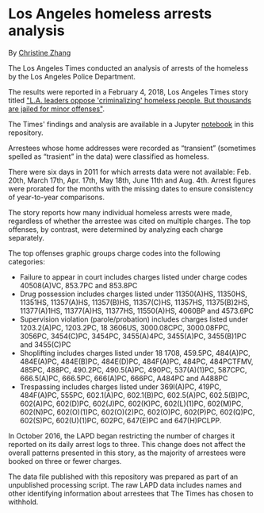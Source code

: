 # Los Angeles homeless arrests analysis

By [Christine Zhang](mailto:ychristinezhang@gmail.com)

The Los Angeles Times conducted an analysis of arrests of the homeless by the Los Angeles Police Department.

The results were reported in a February 4, 2018, Los Angeles Times story titled ["L.A. leaders oppose 'criminalizing' homeless people. But thousands are jailed for minor offenses"](http://www.latimes.com/local/politics/la-me-homeless-arrests-20180203-story.html).

The Times' findings and analysis are available in a Jupyter [notebook](https://github.com/datadesk/homeless-arrests/blob/master/L.A.%20homeless%20arrests%20analysis.ipynb) in this repository.

Arrestees whose home addresses were recorded as “transient” (sometimes spelled as “trasient” in the data) were classified as homeless.
 
There were six days in 2011 for which arrests data were not available: Feb. 20th, March 17th, Apr. 17th, May 18th, June 11th and Aug. 4th. Arrest figures were prorated for the months with the missing dates to ensure consistency of year-to-year comparisons.

The story reports how many individual homeless arrests were made, regardless of whether the arrestee was cited on multiple charges. The top offenses, by contrast, were determined by analyzing each charge separately. 

The top offenses graphic groups charge codes into the following categories:

* Failure to appear in court includes charges listed under charge codes 40508(A)VC, 853.7PC and 853.8PC
* Drug possession includes charges listed under 11350(A)HS, 11350HS, 11351HS, 11357(A)HS, 11357(B)HS, 11357(C)HS, 11357HS, 11375(B)2HS, 11377(A)1HS, 11377(A)HS, 11377HS, 11550(A)HS, 4060BP and 4573.6PC
* Supervision violation (parole/probation) includes charges listed under 1203.2(A)PC, 1203.2PC, 18 3606US, 3000.08CPC, 3000.08FPC, 3056PC, 3454(C)PC, 3454PC, 3455(A)4PC, 3455(A)PC, 3455(B)1PC and 3455(C)PC
* Shoplifting includes charges listed under 18 1708, 459.5PC, 484(A)PC, 484E(A)PC, 484E(B)PC, 484E(D)PC, 484F(A)PC, 484PC, 484PCTFMV, 485PC, 488PC, 490.2PC, 490.5(A)PC, 490PC, 537(A)(1)PC, 587CPC, 666.5(A)PC, 666.5PC, 666(A)PC, 666PC, A484PC and A488PC
* Trespassing includes charges listed under 369I(A)PC, 419PC, 484F(A)PC, 555PC, 602.1(A)PC, 602.1(B)PC, 602.5(A)PC, 602.5(B)PC, 602(A)PC, 602(D)PC, 602(J)PC, 602(K)PC, 602(L)(1)PC, 602(M)PC, 602(N)PC, 602(O)(1)PC, 602(O)(2)PC, 602(O)PC, 602(P)PC, 602(Q)PC, 602(S)PC, 602(U)(1)PC, 602PC, 647(E)PC and  647(H)PCLPP.

In October 2016, the LAPD began restricting the number of charges it reported on its daily arrest logs to three. This change does not affect the overall patterns presented in this story, as the majority of arrestees were booked on three or fewer charges.

The data file published with this repository was prepared as part of an unpublished processing script. The raw LAPD data includes names and other identifying information about arrestees that The Times has chosen to withhold.  